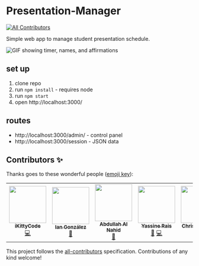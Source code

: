 # Presentation-Manager
<!-- ALL-CONTRIBUTORS-BADGE:START - Do not remove or modify this section -->
[![All Contributors](https://img.shields.io/badge/all_contributors-5-orange.svg?style=flat-square)](#contributors-)
<!-- ALL-CONTRIBUTORS-BADGE:END -->

Simple web app to manage student presentation schedule.

![GIF showing timer, names, and affirmations](demo.gif)

## set up
1. clone repo
2. run `npm install` - requires node
3. run `npm start`
4. open http://localhost:3000/


## routes 
* http://localhost:3000/admin/  - control panel
* http://localhost:3000/session  - JSON data

## Contributors ✨

Thanks goes to these wonderful people ([emoji key](https://allcontributors.org/docs/en/emoji-key)):

<!-- ALL-CONTRIBUTORS-LIST:START - Do not remove or modify this section -->
<!-- prettier-ignore-start -->
<!-- markdownlint-disable -->
<table>
  <tr>
    <td align="center"><a href="https://github.com/iKittyCode"><img src="https://avatars0.githubusercontent.com/u/73798015?v=4" width="100px;" alt=""/><br /><sub><b>iKittyCode</b></sub></a><br /><a href="https://github.com/shiffman/Presentation-Manager/commits?author=iKittyCode" title="Code">💻</a></td>
    <td align="center"><a href="https://github.com/Ian-GL"><img src="https://avatars1.githubusercontent.com/u/24900688?v=4" width="100px;" alt=""/><br /><sub><b>Ian González</b></sub></a><br /><a href="#ideas-Ian-GL" title="Ideas, Planning, & Feedback">🤔</a></td>
    <td align="center"><a href="https://abdnahid.com"><img src="https://avatars3.githubusercontent.com/u/43277262?v=4" width="100px;" alt=""/><br /><sub><b>Abdullah Al Nahid</b></sub></a><br /><a href="#ideas-nahid18" title="Ideas, Planning, & Feedback">🤔</a></td>
    <td align="center"><a href="https://rais.me"><img src="https://avatars3.githubusercontent.com/u/25354731?v=4" width="100px;" alt=""/><br /><sub><b>Yassine Rais</b></sub></a><br /><a href="#ideas-yassinrais" title="Ideas, Planning, & Feedback">🤔</a> <a href="https://github.com/shiffman/Presentation-Manager/commits?author=yassinrais" title="Code">💻</a></td>
    <td align="center"><a href="https://github.com/ChrisDrafters"><img src="https://avatars2.githubusercontent.com/u/66272438?v=4" width="100px;" alt=""/><br /><sub><b>Chris Manning</b></sub></a><br /><a href="https://github.com/shiffman/Presentation-Manager/commits?author=ChrisDrafters" title="Code">💻</a></td>
  </tr>
</table>

<!-- markdownlint-enable -->
<!-- prettier-ignore-end -->
<!-- ALL-CONTRIBUTORS-LIST:END -->

This project follows the [all-contributors](https://github.com/all-contributors/all-contributors) specification. Contributions of any kind welcome!
